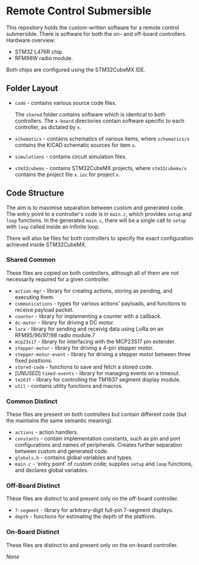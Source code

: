 # Remote Control Submersible

This repository holds the custom-written software for a remote control submersible.
There is software for both the on- and off-board controllers.
Hardware overview:

- STM32 L476R chip.
- RFM98W radio module.

Both chips are configured using the STM32CubeMX IDE.

## Folder Layout

- `code` - contains various source code files.

  The `shared` folder contains software which is identical to both controllers.
  The `x-board` directories contain software specific to each controller, as dictated by `x`.
- `schematics` - contains schematics of various items, where `schematics/x` contains the KiCAD schematic sources for item `x`.
- `simulations` - contains circuit simulation files.
- `stm32cubemx` - contains STM32CubeMX projects, where `stm32cubemx/x` contains the project file `x.ioc` for project `x`.

## Code Structure

The aim is to maximise separation between custom and generated code.
The entry point to a controller's code is in `main.c`, which provides `setup` and `loop` functions.
In the generated `main.c`, there will be a single call to `setup` with `loop` called inside an infinite loop.

There will also be files for both controllers to specify the exact configuration achieved inside STM32CubeMX.

### Shared Common

These files are copied on both controllers, although all of them are not necessarily required for a given controller.

- `action-mgr` - library for creating actions, storing as pending, and executing them.
- `communications` - types for various actions' payloads, and functions to receive payload packet.
- `counter` - library for implementing a counter with a callback.
- `dc-motor` - library for driving a DC motor.
- `lora` - library for sending and receivig data using LoRa on an RFM95/96/97/98 radio module.7
- `mcp23s17` - library for interfacing with the MCP23S17 pin extender.
- `stepper-motor` - library for driving a 4-pin stepper motor.
- `stepper-motor-event` - library for driving a stepper motor between three fixed positions.
- `stored-code` - functions to save and fetch a stored code.
- [*UNUSED*] `timed-events` - library for managing events on a timeout.
- `tm1637` - library for controlling the TM1637 segment display module.
- `util` - contains utility functions and macros.

### Common Distinct

These files are present on both controllers but contain different code (but the maintains the same semantic meaning).

- `actions` - action handlers.
- `constants` - contain implementation constants, such as pin and port configurations and names of peripherals. Creates further separation between custom and generated code.
- `globals.h` - contains global variables and types.
- `main.c` - 'entry point' of custom code; supplies `setup` and `loop` functions, and declares global variables.

### Off-Board Distinct

These files are distinct to and present only on the off-board controller.

- `7-segment` - library for arbitrary-digit full-pin 7-segment displays.
- `depth` - functions for estimating the depth of the platform.

### On-Board Distinct

These files are distinct to and present only on the on-board controller.

*None*
